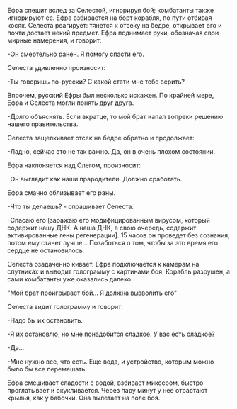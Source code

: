 Ефра спешит вслед за Селестой, игнорируя бой; комбатанты также игнорируют ее. Ефра взбирается на борт корабля, по пути отбивая косяк. Селеста реагирует: тянется к отсеку на бедре, открывает его и почти достает некий предмет. Ефра поднимает руки, обозначая свои мирные намерения, и говорит: 

-Он смертельно ранен. Я помогу спасти его.

Селеста удивленно произносит:

-Ты говоришь по-русски? С какой стати мне тебе верить?

Впрочем, русский Ефры был несколько искажен. По крайней мере, Ефра и Селеста могли понять друг друга.

-Долго объяснять. Если вкратце, то мой брат напал вопреки решению нашего правительства.

Селеста защелкивает отсек на бедре обратно и продолжает:

-Ладно, сейчас это не так важно. Да, он в очень плохом состоянии.

Ефра наклоняется над Олегом, произносит:

-Он выглядит как наши прародители. Должно сработать.

Ефра смачно облизывает его раны.

-Что ты делаешь? - спрашивает Селеста.

-Спасаю его [заражаю его модифицированным вирусом, который содержит нашу ДНК. А наша ДНК, в свою очередь, содержит активированные гены регенерации]. 15 часов он проведет без сознания, потом ему станет лучше... Позаботься о том, чтобы за это время его сердце не остановилось.

Селеста озадаченно кивает.
Ефра подключается к камерам на спутниках и выводит голограмму с картинами боя. Корабль разрушен, а сами комбатанты уже оказались далеко.

"Мой брат проигрывает бой... Я должна вызволить его"

Селеста видит голограмму и говорит:

-Надо бы их остановить.

-Я их остановлю, но мне понадобится сладкое. У вас есть сладкое?

-Да...

-Мне нужно все, что есть. Еще вода, и устройство, которым можно было бы все перемешать.

Ефра смешивает сладости с водой, взбивает миксером, быстро проглатывает и окукливается. Через пару минут у нее отрастают крылья, как у бабочки. Она вылетает на поле боя.

